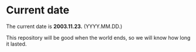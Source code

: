 # Current date

The current date is **2003.11.23.** (YYYY.MM.DD.)

This repository will be good when the world ends, so we will know how long it lasted.